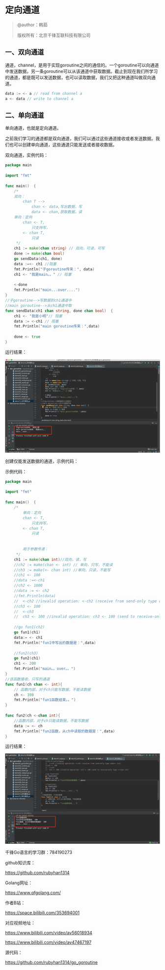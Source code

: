 # 定向通道

> @author：韩茹
>
> 版权所有：北京千锋互联科技有限公司



## 一、双向通道

通道，channel，是用于实现goroutine之间的通信的。一个goroutine可以向通道中发送数据，另一条goroutine可以从该通道中获取数据。截止到现在我们所学习的通道，都是既可以发送数据，也可以读取数据，我们又把这种通道叫做双向通道。

```go
data := <- a // read from channel a  
a <- data // write to channel a
```



## 二、单向通道

单向通道，也就是定向通道。

之前我们学习的通道都是双向通道，我们可以通过这些通道接收或者发送数据。我们也可以创建单向通道，这些通道只能发送或者接收数据。



双向通道，实例代码：

```go
package main

import "fmt"

func main()  {
	/*
	双向：
		chan T -->
			chan <- data,写出数据，写
			data <- chan,获取数据，读
	单向：定向
		chan <- T,
			只支持写，
		<- chan T,
			只读
	 */
	ch1 := make(chan string) // 双向，可读，可写
	done := make(chan bool)
	go sendData(ch1, done)
	data :=<- ch1 //阻塞
	fmt.Println("子goroutine传来：", data)
	ch1 <- "我是main。。" // 阻塞

	<-done
	fmt.Println("main...over....")
}
//子goroutine-->写数据到ch1通道中
//main goroutine-->从ch1通道中取
func sendData(ch1 chan string, done chan bool)  {
	ch1 <- "我是小明"// 阻塞
	data := <-ch1 // 阻塞
	fmt.Println("main goroutine传来：",data)

	done <- true
}

```

运行结果：

![WX20190814-101353](img/WX20190814-101353.png)





创建仅能发送数据的通道，示例代码：

示例代码：

```go
package main

import "fmt"

func main()  {
	/*
		单向：定向
		chan <- T,
			只支持写，
		<- chan T,
			只读


		用于参数传递：
	 */
	ch1 := make(chan int)//双向，读，写
	//ch2 := make(chan <- int) // 单向，只写，不能读
	//ch3 := make(<- chan int) //单向，只读，不能写
	//ch1 <- 100
	//data :=<-ch1
	//ch2 <- 1000
	//data := <- ch2
	//fmt.Println(data)
	//	<-ch2 //invalid operation: <-ch2 (receive from send-only type chan<- int)
	//ch3 <- 100
	//	<-ch3
	//	ch3 <- 100 //invalid operation: ch3 <- 100 (send to receive-only type <-chan int)

	//go fun1(ch2)
	go fun1(ch1)
	data:= <- ch1
	fmt.Println("fun1中写出的数据是：",data)

	//fun2(ch3)
	go fun2(ch1)
	ch1 <- 200
	fmt.Println("main。。over。。")
}
//该函数接收，只写的通道
func fun1(ch chan <- int){
	// 函数内部，对于ch只能写数据，不能读数据
	ch <- 100
	fmt.Println("fun1函数结束。。")
}

func fun2(ch <-chan int){
	//函数内部，对于ch只能读数据，不能写数据
	data := <- ch
	fmt.Println("fun2函数，从ch中读取的数据是：",data)
}

```

运行结果：

![WX20190814-102655](img/WX20190814-102655.png)









千锋Go语言的学习群：784190273

github知识库：

https://github.com/rubyhan1314

Golang网址：

https://www.qfgolang.com/



作者B站：

https://space.bilibili.com/353694001

对应视频地址：

https://www.bilibili.com/video/av56018934

https://www.bilibili.com/video/av47467197

源代码：

https://github.com/rubyhan1314/go_goroutine



